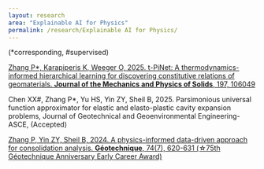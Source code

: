 ```yaml
---
layout: research
area: "Explainable AI for Physics"
permalink: /research/Explainable AI for Physics/
---
```


(*corresponding, #supervised)

[Zhang P*, Karapiperis K, Weeger O, 2025. t-PiNet: A thermodynamics-informed hierarchical learning for discovering constitutive relations of geomaterials. **Journal of the Mechanics and Physics of Solids**, 197, 106049](https://www.sciencedirect.com/science/article/abs/pii/S0022509625000250)  

Chen XX#, Zhang P*, Yu HS, Yin ZY, Sheil B, 2025. Parsimonious universal function approximator for elastic and elasto-plastic cavity expansion problems, Journal of Geotechnical and Geoenvironmental Engineering-ASCE, (Accepted)  

[Zhang P, Yin ZY, Sheil B, 2024. A physics-informed data-driven approach for consolidation analysis. **Géotechnique**, 74(7), 620-631 (☆75th Géotechnique Anniversary Early Career Award)](https://www.icevirtuallibrary.com/doi/abs/10.1680/jgeot.22.00046)  
